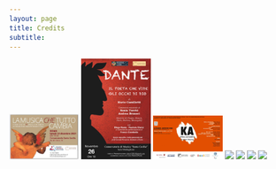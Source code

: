 ```yaml
---
layout: page
title: Credits
subtitle: 
---
```


<div class="row">
  <div class="column">
    <img src="/assets/img/credits/2021_12_13.jpg" width="25%">
    <img src="/assets/img/credits/2021_11_26.jpg" width="25%">
    <img src="/assets/img/credits/2020_02_08.png" width="25%">
    <img src="paris.jpg">
    <img src="nature.jpg">
    <img src="mist.jpg">
    <img src="paris.jpg">
  </div>
